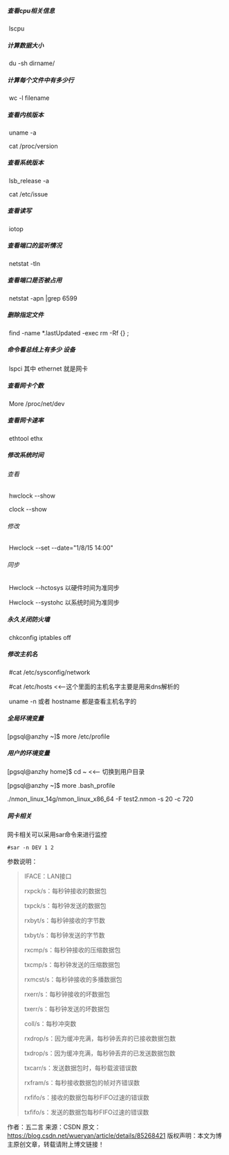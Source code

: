 ##### 查看cpu相关信息

​	lscpu

##### 计算数据大小

​	du   -sh  dirname/  

##### 计算每个文件中有多少行

​	wc -l   filename 

##### 查看内核版本

​	uname -a   

​	cat   /proc/version

##### 查看系统版本

​	lsb_release   -a   

​	cat   /etc/issue 

##### 查看读写

​	iotop

##### 查看端口的监听情况

​	netstat   -tln 

##### 查看端口是否被占用

​	netstat   -apn \|grep 6599

##### 删除指定文件

​	find  -name    *.lastUpdated -exec rm -Rf {} \;

##### 命令看总线上有多少 设备 

​	lspci   其中   ethernet 就是网卡

##### 查看网卡个数

​	More   /proc/net/dev

##### 查看网卡速率

​	ethtool ethx

##### 修改系统时间

###### 查看

​	hwclock    --show

​	clock  --show

###### 修改

​	Hwclock   --set --date="1/8/15 14:00"

###### 同步

​	Hwclock   --hctosys  以硬件时间为准同步

​	Hwclock   --systohc 以系统时间为准同步

##### 永久关闭防火墙

​	chkconfig iptables   off 

##### 修改主机名

​	#cat /etc/sysconfig/network 

​	#cat /etc/hosts  <<--这个里面的主机名字主要是用来dns解析的 

​	uname -n 或者 hostname 都是查看主机名字的

##### 全局环境变量

[pgsql@anzhy ~]$ more /etc/profile

##### 用户的环境变量

[pgsql@anzhy home]$ cd ~         <<-- 切换到用户目录

[pgsql@anzhy ~]$ more .bash_profile



./nmon_linux_14g/nmon_linux_x86_64 -F test2.nmon  -s 20 -c 720





##### 网卡相关

网卡相关可以采用sar命令来进行监控

```shell
#sar -n DEV 1 2
```

参数说明：

> IFACE：LAN接口 
>
> rxpck/s：每秒钟接收的数据包
>
> txpck/s：每秒钟发送的数据包
>
> rxbyt/s：每秒钟接收的字节数
>
> txbyt/s：每秒钟发送的字节数
>
> rxcmp/s：每秒钟接收的压缩数据包
>
> txcmp/s：每秒钟发送的压缩数据包
>
> rxmcst/s：每秒钟接收的多播数据包
>
> rxerr/s：每秒钟接收的坏数据包
>
> txerr/s：每秒钟发送的坏数据包
>
> coll/s：每秒冲突数
>
> rxdrop/s：因为缓冲充满，每秒钟丢弃的已接收数据包数
>
> txdrop/s：因为缓冲充满，每秒钟丢弃的已发送数据包数
>
> txcarr/s：发送数据包时，每秒载波错误数
>
> rxfram/s：每秒接收数据包的帧对齐错误数
>
> rxfifo/s：接收的数据包每秒FIFO过速的错误数
>
> txfifo/s：发送的数据包每秒FIFO过速的错误数





作者：五二言 
来源：CSDN 
原文：https://blog.csdn.net/wueryan/article/details/85268421 
版权声明：本文为博主原创文章，转载请附上博文链接！